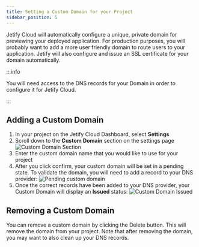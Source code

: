 ```yaml
---
title: Setting a Custom Domain for your Project
sidebar_position: 5
---
```


Jetify Cloud will automatically configure a unique, private domain for previewing your deployed application. For production purposes, you will probably want to add a more user friendly domain to route users to your application. Jetify will also configure and issue an SSL certificate for your domain automatically.

:::info

You will need access to the DNS records for your Domain in order to configure it for Jetify Cloud.

:::

## Adding a Custom Domain

1. In your project on the Jetify Cloud Dashboard, select **Settings**
1. Scroll down to the **Custom Domain** section on the settings page
   ![Custom Domain Section](../../../static/img/custom-domain.png) 
1. Enter the custom domain name that you would like to use for your project
1. After you click confirm, your custom domain will be set in a pending state. To validate the domain, you will need to add a record to your DNS provider:
   ![Pending custom domain](../../../static/img/custom-domain-unknown.png)
1. Once the correct records have been added to your DNS provider, your Custom Domain will display an **Issued** status:
    ![Custom Domain Issued](../../../static/img/custom-domain-issued.png)

## Removing a Custom Domain

You can remove a custom domain by clicking the Delete button. This will remove the domain from your project. Note that after removing the domain, you may want to also clean up your DNS records. 